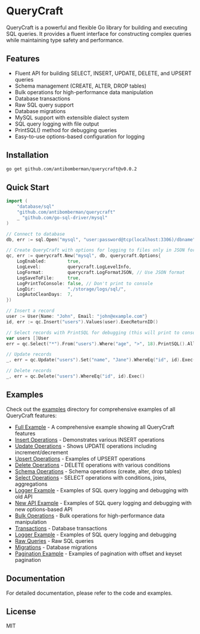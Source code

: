 # QueryCraft

QueryCraft is a powerful and flexible Go library for building and executing SQL queries. It provides a fluent interface for constructing complex queries while maintaining type safety and performance.

## Features

- Fluent API for building SELECT, INSERT, UPDATE, DELETE, and UPSERT queries
- Schema management (CREATE, ALTER, DROP tables)
- Bulk operations for high-performance data manipulation
- Database transactions
- Raw SQL query support
- Database migrations
- MySQL support with extensible dialect system
- SQL query logging with file output
- PrintSQL() method for debugging queries
- Easy-to-use options-based configuration for logging

## Installation

```bash
go get github.com/antibomberman/querycraft@v0.0.2
```

## Quick Start

```go
import (
    "database/sql"
    "github.com/antibomberman/querycraft"
    _ "github.com/go-sql-driver/mysql"
)

// Connect to database
db, err := sql.Open("mysql", "user:password@tcp(localhost:3306)/dbname")

// Create QueryCraft with options for logging to files only in JSON format
qc, err := querycraft.New("mysql", db, querycraft.Options{
    LogEnabled:        true,
    LogLevel:          querycraft.LogLevelInfo,
    LogFormat:         querycraft.LogFormatJSON, // Use JSON format
    LogSaveToFile:     true,
    LogPrintToConsole: false, // Don't print to console
    LogDir:            "./storage/logs/sql/",
    LogAutoCleanDays:  7,
})

// Insert a record
user := User{Name: "John", Email: "john@example.com"}
id, err := qc.Insert("users").Values(user).ExecReturnID()

// Select records with PrintSQL for debugging (this will print to console)
var users []User
err = qc.Select("*").From("users").Where("age", ">", 18).PrintSQL().All(&users)

// Update records
_, err = qc.Update("users").Set("name", "Jane").WhereEq("id", id).Exec()

// Delete records
_, err = qc.Delete("users").WhereEq("id", id).Exec()
```

## Examples

Check out the [examples](example/) directory for comprehensive examples of all QueryCraft features:

- [Full Example](example/full_example.go) - A comprehensive example showing all QueryCraft features
- [Insert Operations](example/insert_example.go) - Demonstrates various INSERT operations
- [Update Operations](example/update_example.go) - Shows UPDATE operations including increment/decrement
- [Upsert Operations](example/upsert_example.go) - Examples of UPSERT operations
- [Delete Operations](example/delete_example.go) - DELETE operations with various conditions
- [Schema Operations](example/schema_example.go) - Schema operations (create, alter, drop tables)
- [Select Operations](example/select_example.go) - SELECT operations with conditions, joins, aggregations
- [Logger Example](example/logger_example.go) - Examples of SQL query logging and debugging with old API
- [New API Example](example/new_api_example.go) - Examples of SQL query logging and debugging with new options-based API
- [Bulk Operations](example/bulk_example.go) - Bulk operations for high-performance data manipulation
- [Transactions](example/transaction_example.go) - Database transactions
- [Logger Example](example/logger_example.go) - Examples of SQL query logging and debugging
- [Raw Queries](example/raw_example.go) - Raw SQL queries
- [Migrations](example/migration_example.go) - Database migrations
- [Pagination Example](example/pagination_example.go) - Examples of pagination with offset and keyset pagination

## Documentation

For detailed documentation, please refer to the code and examples.

## License

MIT